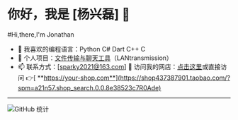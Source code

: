 # 你好，我是 [杨兴磊] 👋
#Hi,there,I'm Jonathan


- 🌱 我喜欢的编程语言：Python C# Dart C++ C
- 🚀 个人项目：[文件传输与聊天工具](https://github.com/你的仓库)（LANtransmission）
- 📫 联系方式：[sparky2021@163.com]
🚀 访问我的网店：[点击这里]([https://your-shop.com](https://shop437387901.taobao.com/?spm=a21n57.shop_search.0.0.8e38523c7R0Ade))或直接访问 👉[ **https://your-shop.com**](https://shop437387901.taobao.com/?spm=a21n57.shop_search.0.0.8e38523c7R0Ade)
---
![GitHub 统计](https://github-readme-stats.vercel.app/api?username=yangxinglei&show_icons=true&theme=radical)
